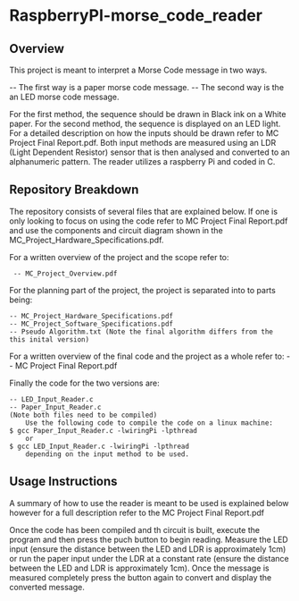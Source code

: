 # RaspberryPI-morse_code_reader

## Overview

This project is meant to interpret a Morse Code message in two ways.

   -- The first way is a paper morse code message.
   -- The second way is the an LED morse code message. 
   
For the first method, the sequence should be drawn in Black ink on a White paper. For the second method, the sequence is displayed on an LED light. For a detailed description on how the inputs should be drawn refer to MC Project Final Report.pdf. Both input methods are measured using an LDR (Light Dependent Resistor) sensor that is then analysed and converted to an alphanumeric pattern. The reader utilizes a raspberry Pi and coded in C.

## Repository Breakdown 

The repository consists of several files that are explained below. If one is only looking to focus on using the code refer to MC Project Final Report.pdf and use the components and circuit diagram shown in the  MC_Project_Hardware_Specifications.pdf. 

  For a written overview of the project and the scope refer to:
  
     -- MC_Project_Overview.pdf
   
  For the planning part of the project, the project is separated into to parts being:
  
    -- MC_Project_Hardware_Specifications.pdf
    -- MC_Project_Software_Specifications.pdf
    -- Pseudo Algorithm.txt (Note the final algorithm differs from the this inital version)
  
  For a written overview of the final code and the project as a whole refer to:
    -- MC Project Final Report.pdf
  
  Finally the code for the two versions are:
  
    -- LED_Input_Reader.c
    -- Paper_Input_Reader.c
    (Note both files need to be compiled)
        Use the following code to compile the code on a linux machine:
    $ gcc Paper_Input_Reader.c -lwiringPi -lpthread
        or 
    $ gcc LED_Input_Reader.c -lwiringPi -lpthread
        depending on the input method to be used.

## Usage Instructions

A summary of how to use the reader is meant to be used is explained below however for a full description refer to the MC Project Final Report.pdf

Once the code has been compiled and th circuit is built, execute the program and then press the puch button to begin reading. Measure the LED input (ensure the distance between the LED and LDR is approximately 1cm) or run the paper input under the LDR at a constant rate (ensure the distance between the LED and LDR is approximately 1cm). Once the message is measured completely press the button again to convert and display the converted message.


